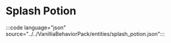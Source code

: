 # Splash Potion

:::code language="json" source="../../VanilliaBehaviorPack/entities/splash_potion.json":::